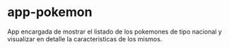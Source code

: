 # app-pokemon
App encargada de mostrar el listado de los pokemones de tipo nacional y visualizar en detalle la caracteristicas de los mismos.
